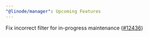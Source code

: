 ```yaml
---
"@linode/manager": Upcoming Features
---
```


Fix incorrect filter for in-progress maintenance ([#12436](https://github.com/linode/manager/pull/12436))
